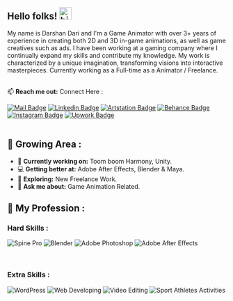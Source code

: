 ## Hello folks! <img src="https://user-images.githubusercontent.com/1303154/88677602-1635ba80-d120-11ea-84d8-d263ba5fc3c0.gif" width="28px" height="28px" alt="hi">

My name is Darshan Dari and I'm a Game Animator with over 3+ years of experience in creating both 2D and 3D in-game animations, as well as game creatives such as ads. I have been working at a gaming company where 
I continually expand my skills and contribute my knowledge. My work is characterized by a unique imagination, transforming visions into interactive masterpieces. 
Currently working as a Full-time as a Animator / Freelance.
<br><br>

📫 <b>Reach me out:</b> Connect Here : 

<a href="mailto:darshandari07@gmail.com" target="_blank"><img src="https://img.shields.io/badge/-darshandari07-c0392b?style=flat&labelColor=c0392b&logo=gmail&logoColor=white" alt="Mail Badge"></a>
<a href="https://in.linkedin.com/in/dari-darshan-g-062237168" target="_blank"><img src="https://img.shields.io/badge/-darshandari-0e76a8?style=flat&labelColor=0e76a8&logo=linkedin&logoColor=white" alt="Linkedin Badge"></a>
<a href="https://www.artstation.com/darshandari" target="_blank"><img src="https://img.shields.io/badge/-darshandari-0d1017?style=flat&labelColor=0d1017&logo=artstation&logoColor=white" alt="Artstation Badge"></a>
<a href="https://www.behance.net/daridarshan" target="_blank"><img src="https://img.shields.io/badge/-daridarshan-1769ff?style=flat&labelColor=1769ff&logo=behance&logoColor=white" alt="Behance Badge"></a>
<a href="https://www.instagram.com/darshandari_/" target="_blank"><img src="https://img.shields.io/badge/-darshandari_-E4405F?style=flat&labelColor=E4405F&logo=instagram&logoColor=white" alt="Instagram Badge"></a>
<a href="https://www.upwork.com/freelancers/~01d141435fdeb39fb8" target="_blank"><img src="https://img.shields.io/badge/Upwork-6F6F6F.svg?style=flat&logo=upwork&logoColor=white" alt="Upwork Badge"></a>
<br><br>

## 🌱 Growing Area :  

- 🔭 <b>Currently working on:</b> Toom boom Harmony, Unity.
- 💻 <b>Getting better at:</b>  Adobe After Effects, Blender & Maya.
- 🚀 <b>Exploring:</b> New Freelance Work.
- 💬 <b>Ask me about:</b> Game Animation Related.


## 💼 My Profession : 

### Hard Skills :
![Spine Pro](https://img.shields.io/badge/Spine%20Pro-000000.svg?style=for-the-badge&logo=spine&logoColor=white)
![Blender](https://img.shields.io/badge/Blender-F5792A.svg?style=for-the-badge&logo=blender&logoColor=white)
![Adobe Photoshop](https://img.shields.io/badge/Adobe%20Photoshop-31A8FF.svg?style=for-the-badge&logo=adobephotoshop&logoColor=white)
![Adobe After Effects](https://img.shields.io/badge/Adobe%20After%20Effects-9999FF.svg?style=for-the-badge&logo=adobeaftereffects&logoColor=white)

<br>

### Extra Skills :
![WordPress](https://img.shields.io/badge/WordPress-21759B.svg?style=for-the-badge&logo=wordpress&logoColor=white)
![Web Developing](https://img.shields.io/badge/Web%20Developing-4285F4.svg?style=for-the-badge&logo=googlechrome&logoColor=white)
![Video Editing](https://img.shields.io/badge/Video%20Editing-FF0000.svg?style=for-the-badge&logo=youtube&logoColor=white)
![Sport Athletes Activities](https://img.shields.io/badge/Sport%20Athletes%20Activities-34A853.svg?style=for-the-badge&logo=sport&logoColor=white)

<br><br>
</details>
